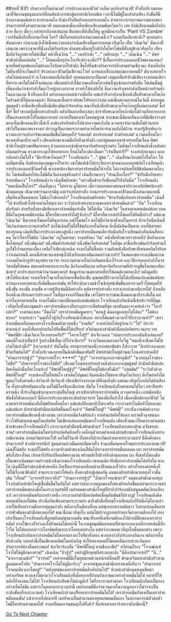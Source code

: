 ##บทที่ 931: ปรมาจารย์ในตำนาน!
การประลองแลกชีวิต!
เหลือเวลาอีกเก้านาที!
ทั่วทั้งบริเวณยอดเขาที่จัดงานชุมนุมแลกเปลี่ยนศิลปะการต่อสู้แห่งชาติเงียบสนิท เวลานี้ไม่มีผู้ใดกล้าส่งเสียง ถึงขั้นที่มีบ้างบางคนแม้อยากจะกระแอมไอ ยังต้องรีบปิดปากลอบกระแอมไอ ด้วยเกรงจะรบกวนความสงบของปรมาจารย์ทั้งสามท่านบนเวที
บนยอดเขานั้นเหลือเพียงเสียงลมพัดหวีดหวิว
เอ่อ ยังมีเสียงเกมมือถืออีกด้วย ติ๊ดๆๆ ตั๊ดๆๆ คล้ายกำลังกดเล่นเกม ฟังเพลงที่ดังขึ้นให้ดู ดูเหมือนจะเป็น 'Plant VS Zombie' เวอร์ชันมือถือที่ออกมาใหม่
ใคร?
เชี่ยใครแม่งกล้าเล่นเกมตอนนี้วะ?
แถมเปิดเสียงซะดัง?
ทุกคนต่างหันมองหา ก่อนจะตะลึงไปเมื่อพบว่าแหล่งกำเนิดเสียงนั้นมาจากบนเวทีลุยไถ เป็น 'เฉินเจิน' นั่นเองที่เล่นเกม เพราะเขาหาที่นั่งลงได้เรียบร้อย ตำแหน่งนั้นอยู่ใกล้กับไมโครโฟนที่ตั้งอยู่ข้างเวทีลุยไถ เสียงมือถือจึงถูกขยายให้ดังขึ้น!
หลิวอี้เฉวียน "..."
เหอป้าเต้า "..."
เหยียนฮุย "..."
เฉินเฉิน "..."
ศิษย์สำนักฝ่ามือแปดทิศ "..."
ไอ้หมอนี่สรุปจะไหวรึเปล่าวะเนี่ย??
นี่เป็นการประลองแลกชีวิตของนายนะ! นายที่พลังยุทธ์แทบไม่ต่างอะไรกับพวกไร้สำนัก ขึ้นไปยืนข้างปรมาจารย์อีกสามท่านเชียวนะ ยังเหลืออีกไม่กี่นาทีก็จะเริ่มแล้ว! ประลองเอาชีวิตกันเชียวนะโว้ย! นายแม่งเสือกเล่นเกมเอาตอนนี้? มันจะสบายใจเกินไปหน่อยแล้ว!
อะไรของหมอนี่กันเนี่ย!
ทุกคนแทบจะเป็นลม!
เหตุผลที่แท้จริงมีเพียงจางเย่คนเดียวที่ทราบ เขาไม่ได้ตั้งใจเล่นเกม เพียงแต่กำลังใช้ความเคลื่อนไหวเช่นนี้ซุกซ่อนการขยับมือ ไม่เช่นนั้นผู้เห็นคงคิดว่าเขากำลังจิ้มอะไรอยู่กลางอากาศ อาจทำให้สงสัยได้ ซึ่งความจริงเขากำลังเปิดหน้าจอร้านค้าในแหวนเกม นิ้วที่กดลงไป คล้ายกดลงบนหน้าจอมือถือ แต่แท้จริงกำลังกดซื้อหนังสือทักษะมวยไทเก๊กในร้านค้าที่ได้มานานแล้ว ปีก่อนเขาซื้อตำราทักษะไปร้อยกว่าเล่ม แต่เพื่อสถานการณ์ในวันนี้ ชายหนุ่มทุ่มสุดตัว ค่าชื่อเสียงที่เหลือมีเพียงพันเก้าร้อยล้าน ขณะที่หนังสือทักษะมวยไทเก๊กอยู่ที่เล่มละแสน!
ซื้อ!
ซื้อ!
ซื้อ!
เขากดปุ่มซื้ออย่างบ้าคลั่ง
หลังเปิดออกทีละเล่มๆ ตำราทักษะมวยไทเก๊กนับไม่ถ้วนก็สลายกลายเป็นแสงลอยเข้าไปในสมองจางเย่ กลายเป็นของเขาโดยสมบูรณ์ หากขณะนี้มีคนเห็นฉากที่มีเพียงจางเย่มองเห็นเพียงคนเดียวนี้ล่ะก็ คงต้องอ้าปากค้างไปด้วยความตะลึงงัน ดวงแสงจำนวนนับไม่ถ้วนลอยเข้าไปในสมองของจางเย่ ปรากฏเป็นภาพกระบวนท่ามวยไทเก๊กจำนวนนับไม่ถ้วน จางเย่รู้สึกเพียงว่าความองอาจอหังการ์ของตนเพิ่มขึ้นไม่หยุดยั้ง!
ร้อยเล่ม!
สองร้อยเล่ม!
สามร้อยเล่ม!
ความเคลื่อนไหวของเขายิ่งมายิ่งรวดเร็ว เสียงคลิกของเกมมือถือยิ่งมายิ่งดัง
เหล่าผู้ชมมองเขาด้วยรอยยิ้มเจื่อน
ศิษย์สำนักใหญ่บ้างขบฟันกรอดๆ ล้วนแทบจะแช่งชักมารดาอีกฝ่ายอยู่รอมร่อ
ในที่สุดโจวเทียนเผิงซึ่งหลับตาเดินลมปราณ หางตากระตุกไปหลายรอบ ก็ทนไม่ไหวต้องลืมตา "เจ้าเป็นบ้ารึ?"
จางเย่เบิกตามอง ตอบกลับอย่างไม่ใส่ใจ "มียารักษาไหมล่ะ?"
โจวเทียนเผิง "..."
ผู้ชม "..."
เฉินสี่ทนเงียบต่อไปไม่ไหว ได้แต่ลืมตาตื่น อีกฝ่ายเล่นเกมพูดจาไร้สาระ เขาได้แต่เข้าไปกระซิบกระซาบตกลงกลยุทธ์กับโจวเทียนเผิง การประลองแลกชีวิตครั้งนี้ พวกเขาต้องจัดการเหราอ้ายหมิ่นให้จงได้ ไม่อาจปล่อยให้มีข้อผิดพลาดใดๆ อีก ไม่เช่นนั้นต่อไปคงไม่มีคืนวันสงบสุขอีกแล้ว!
เฉินสี่ถามเบาๆ "ท่านเลือกใคร?"
"ข้ารับมือกับเหราอ้ายหมิ่นเอง" โจวเทียนเผิงว่า
เฉินสี่พยักหน้า "อย่างนั้นข้าจะรับมือคนไร้สังกัดนั่น"
โจวเทียนเผิง "หมอนั่นเป็นใคร?"
เฉินสี่งุนงง "ไม่ทราบ ดูไม่ออก เมื่อวานลอบมองตอนเขาประลองกับศิษย์น้องสำนักคุนหลุน เชิงมวยธรรมดาสามัญ แต่เจ้าเล่ห์อย่างยิ่ง ก่อนการประลองแลกชีวิตมานั่งเล่นเกมแบบนี้ เห็นทีคงเป็นคนนอก ไม่มีอะไรต้องกลัว"
โจวเทียนเผิงพยักหน้า "ข้าจะรับมือกับเหราอ้ายหมิ่น"
เฉินสี่ "ได้ ข้าปลีกตัวไปช่วยท่านได้ทุกเวลา ระวังท่าเท้าท่องทะยานของเหราอ้ายหมิ่นด้วย"
"อืม" โจวเทียนเผิงรับคำ
สำหรับทั้งสองมีเพียงเหราอ้ายหมิ่นเท่านั้น ไม่ได้เห็น 'เฉินเจิน' ในสายตาเลยแม้แต่น้อย ยอดฝีมือในยุทธภพมีน้อยนิด มีใครที่พวกเขายังไม่รู้จักบ้าง? มีใครที่พวกเขายังไม่เคยได้ยินชื่อบ้าง? แม้นาม 'เฉินเจิน' นี้พวกเขาไม่เคยได้ยินมาก่อน แต่ก็ไม่สนใจ ต่อให้ฝึกวิชามาตั้งแต่ในครรภ์ ยังจะรับมือเฉินสี่ได้เกินสามกระบวนท่าหรือ? ต่อให้เฉินสี่ไม่ได้ใช้พลังภายในก็ตาม
ศึกนี้ตัดสินเป็นตาย ภายใต้สายตาของทุกคน เดิมทีเป็นการประลองสองสู้หนึ่ง เหราอ้ายหมิ่นคนเดียวรับมือกับโจวเทียนเผิงกับเฉินสี่สองคน ไม่ว่าใครก็ไม่นับ 'เฉินเจิน' อยู่ในสายตา
จางเย่ยังคง 'กิน' หนังสือทักษะอย่างบ้าคลั่ง!
มือยังคงกดซื้อไม่หยุด!
หนึ่งพันเล่ม!
หนึ่งพันห้าร้อยเล่ม!
หนึ่งพันเจ็ดร้อยเล่ม!
ในที่สุด ค่าชื่อเสียงพันเก้าร้อยล้านก็ถูกใช้ไปจนแทบเกลี้ยง เหลือไว้เพียงน้อยนิด จางเย่ไม่ได้ซื้อต่อ รวมกับหนังสือทักษะที่เขาเคยกินไปร้อยกว่าเล่มก่อนนี้ ตอนนี้ทักษะของเขาพุ่งไปถึงเกือบสองพันเล่มอย่างน่ากลัว! ในสมองของจางเย่มีแต่ภาพวงกลมไทเก๊กรูปร่างดุจปลาวนว่าย กระบวนท่ามวยไทเก๊กอันต่อเนื่องไร้รอย และวิธีการออกกำลังโคจรวิชาเต็มไปหมด สมองคล้ายแทบจะระเบิด มือจึงกดปิดเกม หลับตาจัดเรียงภาพที่ปรากฏขึ้นในสมองทีละน้อยๆ!
ค่าประสบการณ์จำนวนมหาศาล!
ข้อมูลจำนวนมหาศาลที่ทำให้คนต้องตกตะลึง!
หลังดูดซับเข้าไปทีละน้อย จางเย่ก็เข้าใจมวยไทเก๊กมากขึ้นทีละขั้น คุณสมบัติร่างกายไม่ได้เปลี่ยนแปลงแม้แต่น้อย ทว่าผลจากค่าสถานะที่เพิ่มขึ้นหลายพัน ทำให้ระดับความเข้าใจเชิงยุทธ์เพิ่มขึ้นอย่างรวดเร็วไม่หยุดยั้ง! หนึ่งขั้น สองขั้น สามขั้น ความรู้สึกเช่นนี้ดีอย่างยิ่ง มหัศจรรย์อย่างยิ่ง ยากจะหาคำมาอธิบายได้!
ยังเหลืออีกหนึ่งนาทีก่อนการประลอง!
ในที่สุดจางเย่ก็ลืมตาขึ้น เขาไม่ทราบว่าขณะนี้ตนเองมาถึงระดับใด แต่ทว่าในสายตาคนอื่น จางเย่ไม่มีความเปลี่ยนแปลงแม้แต่น้อย
โจวเทียนเผิงกับเฉินสี่เข้าประจำที่ที่มุมเวทีลุยไถทั้งสองมุมแล้ว
เหราอ้ายหมิ่นเองก็บรรลุสภาวะที่พร้อมที่สุด เธอหันมองจางเย่แล้วว่า "ไหวรึเปล่า?"
จางเย่มองเธอ "ก็พอได้"
เหราอ้ายหมิ่นพูดเบาๆ "ตอนสู้ ฉันคงดูแลเธอไม่ได้นะ"
"ไม่ต้องหรอก" จางเย่กล่าว "คุณตั้งใจสู้กับโจวเทียนเผิงไปเถอะ อยากให้ผมถ่วงเวลาไว้กี่กระบวนท่า?"
เหราอ้ายหมิ่นเหลือบมองทางโจวเทียนเผิงแวบหนึ่ง "สามสิบ"
จางเย่เงียบไปครู่ก่อนว่า "ได้"
ประจำตำแหน่ง!
คนทั้งสี่แยกย้ายกันไปยึดพื้นที่ได้เปรียบ!
สวีฝานแห่งสำนักฝ่ามือแปดทิศกระวนกระวาย "ศิษย์พี่ห้า เฉินเจินจะไหวเหรอครับ?"
"ใครจะไปรู้!" ซ่งเจียวตอบ "ก่อนการประลองดันนั่งเล่นเกม? หมอนี่ใจกล้าเป็นบ้า! รู้อย่างนี้ข้าขึ้นเวทีไปจะดีกว่า!"
จ้าวอวิ๋นหลงมองหลวี่อวี้หู่ "หมอนี่จะพึ่งพาไม่ได้เกินไปแล้วมั้ง?"
ถึงเวลาแล้ว!
ทันใดนั้น กรรมการท่านหนึ่งจากสมาพันธ์ฯ ก็ประกาศ "ศึกประลองแลกชีวิตเริ่มต้นได้!"
ทั่วทั้งบริเวณกลายเป็นคึกคักขึ้นมาทันที!
ศิษย์สำนักใหญ่ล้วนตะโกนอย่างบ้าคลั่ง!
"ท่านอาจารย์สู้ๆ!"
"ปรมาจารย์โจว ****!"
"สู้ๆ!"
"อาจารย์ลุงองอาจชาญชัย!"
"มวยสกุลโจวต้องได้ชัย!"
"ปรมาจารย์โจวต้องได้ชัย!"
เสียงตะโกนหลายร้อยล้วนดังก้องจากกลุ่มผู้ชม!
สำนักฝ่ามือแปดทิศเห็นดังนั้นก็ตะโกนบ้าง!
"ศิษย์พี่ใหญ่สู้ๆ!"
"ศิษย์พี่ใหญ่ไม่ต้องยั้งมือ!"
"ถล่มมัน!"
"ระวังตัวด้วยศิษย์พี่ใหญ่!"
จางเย่เองก็ไม่ได้สนใจ เขาเดินไปมุมตะวันตกเฉียงใต้ของเวทีลุยไถเงียบๆ มือไพล่หลังไม่พูดอะไรสักคำหนึ่ง
ห้าวินาที
สิบวินาที
เสียงเชียร์จากรอบเวทียิ่งมายิ่งดัง แต่บนเวทีลุยไถกลับไม่ส่งเสียงใด ทั้งสองฝ่ายหันมองกัน แต่ไม่มีใครชิงลงมือก่อน
ทันใด โจวเทียนเผิงก็อดรนทนไม่ไหว กระทืบเท้าคราหนึ่ง ทั้งร่างก็พุ่งเข้ามาดุจกระสุนปืนใหญ่ ตรงเข้าหาฝ่ายเหราอ้ายหมิ่น ตวาดคำหนึ่ง เงาหมัดหนักพันชั่งก็ฟาดออกมา!
นี่คือการประลองของระดับปรมาจารย์ ไม่ลงมือก็แล้วไป เมื่อลงมือต้องเอาชีวิต!
ไม่คาดเหราอ้ายหมิ่นกลับไม่ขยับเคลื่อนไหว แม้แต่เปลือกตายังไม่กะพริบ กระบวนท่าในมือยังไม่ออกมาแม้แต่น้อย
ฝ่ายสำนักฝ่ามือแปดทิศตื่นตกใจแล้ว!
"ศิษย์พี่ใหญ่!"
"ศิษย์พี่!"
กระทั่งเงาหมัดห่างจากเหราอ้ายหมิ่นเพียงหนึ่งช่วงแขน เหราอ้ายหมิ่นจึงขยับแล้ว ท่าเท้าแปดทิศใช้ออก แผ่วพลิ้วดุจขนนก ก้าวไปยังตำแหน่งคุนในแปดทิศ ไม่เพียงแต่หลบหมัดของโจวเทียนเผิง เพียงชั่วขณะก็ยึดครองตำแหน่งด้านข้างของโจวเทียนเผิงไว้ กระบวนท่าฝ่ามือหนึ่งฟาดเข้ามา!
โจวเทียนเผิงยกศอกต้าน ตวัดขาเตะสวน!
เหราอ้ายหมิ่นเดินในท่าเท้าแปดทิศอีกครั้ง เคลื่อนตัวตามตำแหน่งด้านข้างของโจวเทียนเผิงอย่างเหนียวแน่น ก่อนตวัดเท้าเตะใส่!
แค่ไม่กี่วินาที ทั้งสองก็ปะทะกันแล้วหลายกระบวนท่า!
นี่คือศึกของปรมาจารย์! ช่างอัศจรรย์นัก!
ผู้คนด้านล่างนั้นแทบลืมหายใจ ล้วนกลั้นลมหายใจชมการประลองบนเวที!
เฉินสี่ไม่ขยับ
จางเย่ก็ไม่ขยับ
ความจริงหน้าของเฉินสี่หันไปทางเหราอ้ายหมิ่นตลอดเวลา เหราอ้ายหมิ่นขยับไปทางไหน เท้าเขาก็ปรับเปลี่ยนทิศทางตาม พร้อมเข้าไปช่วยอีกด้านตลอดเวลา ที่เขายังไม่ลงมือ เป็นเพราะคิดชมความก้าวหน้าเชิงมวยของโจวเทียนเผิง เขาคนเดียวรับมือเหราอ้ายหมิ่นได้หรือไม่ หากได้ เฉินสี่ก็ไม่จำต้องเข้าช่วยเหลือ ถือเป็นการหลงเหลือหน้าตาฝั่งตนเองไว้บ้าง อย่างไรสองต่อหนึ่งก็ไม่ใช่เรื่องน่าฟังนัก!
สามกระบวนท่าให้หลัง ทั้งสองฝ่ายสู้เสมอกัน
คนของฝ่ายสำนักมวยสกุลโจวตื่นเต้น
"เยี่ยม!"
"อาจารย์ร้ายกาจยิ่ง!"
"ท่านอาจารย์สู้ๆ!"
"สังหารโจรแซ่เหรา!"
คนของสำนักมวยสกุลโจวกับฝ่ายสำนักใหญ่เชื่อมั่นขึ้นในทันใด!
แต่ทว่าสภาวะสมดุลของทั้งสองฝ่ายเกิดขึ้นแค่สามกระบวนท่า เหราอ้ายหมิ่นพอลงมือในกระบวนท่าที่สี่ เหล่าคนของสำนักใหญ่ที่กำลังร่ำร้องสนับสนุนพลันเงียบเสียงลง!
เหราอ้ายหมิ่นขยับกายก้าวหนึ่ง กระบวนท่าฝ่ามือแปดทิศเชื่อมสัมพันธ์ก็ปรากฏ!
โจวเทียนเผิงคิดหลบแต่ก็หลบไม่พ้น ประมือกันเพียงสามกระบวนท่า มาถึงฝ่ามือที่สามโจวเทียนเผิงก็รับมือไม่ไหวแล้ว ภายใต้เสียงคำรามคือการทุ่มสุดกำลัง พลังภายในขับเคลื่อน แผ่พุ่งออกทางหมัดขวา จึงสามารถคลี่คลายการพัวพันของฝ่ามือของเธอได้! ขณะนี้บนเวทีลุยไถ แผ่นไม้ปรากฏรอยเท้าหกเจ็ดรอยจมลึกลงไป สองเท้าเป็นของโจวเทียนเผิงที่ถูกพลังแผ่พุ่งมากดดัน ขณะที่รอยที่เหลือจมลึกลงไปด้วยฝีมือของเหราอ้ายหมิ่น!
หากใช้แรงทั้งร่างลงไปยังแผ่นไม้เหล่านี้ ในงานชุมนุมมีหลายคนที่สามารถหลงเหลือรอยเช่นนี้ทิ้งไว้ได้ ไม่ได้บอกกล่าวว่าใครมีพลังมากกว่าใครแต่อย่างใด แต่ทว่าภาพบนเวทีลุยไถนั้นแตกต่าง เพราะโจวเทียนเผิงกับเหราอ้ายหมิ่นไม่ได้ออกแรงอะไรที่ขาทั้งสอง พวกเขากำลังประลองกันเอง พลังภายในหักล้างกัน รอยเท้านี้เป็นเพียงผลลัพธ์โดยบังเอิญ ทำให้หลายคนที่ไม่เคยเห็นการปะทะกันของปรมาจารย์ต้องตื่นตระหนก!
ซ่งเจียวร้องลั่น "ศิษย์พี่ใหญ่ ตามชิงเอาชัย!"
สวีฝานก็ร้อง "โจวเฒ่าแซ่โจวไม่ใช่คู่มือของท่าน!"
เฉินเฉิน "ป้าสู้ๆ!"
เหล่าผู้ฝึกยุทธ์อิสระตกตะลึง
"นี่คือปรมาจารย์?"
"นี่..."
"น่าเกรงขามนัก!"
"สวรรค์!"
เหล่ายอดฝีมือในยุทธภพล้วนหน้าเปลี่ยนสี!
ฟ่านเหวินแห่งสำนักหัวซานสูดลมหายใจลึก "ปรมาจารย์โจวไม่ใช่คู่มือจริงๆ"
อาจารย์ซุนแห่งฝ่ามือทรายเหล็กรีบว่า "ปรมาจารย์โจวคนเดียวเอาไม่อยู่!"
"พลังยุทธ์ของเหราอ้ายหมิ่นลึกล้ำเกินไป!" หัวหน้าสำนักคุนหลุนสีหน้าเคร่งเครียด พวกเขาไม่คาดว่าโจวเทียนเผิงที่เมื่อหลายปีก่อนยังเอาชนะเหราอ้ายหมิ่นไม่ได้ หลายปีให้หลังก็ยังคงชนะไม่ได้!
โจวเทียนเผิงสีหน้าไม่น่าดูนัก!
ไม่กี่กระบวนท่าต่อมา โจวเทียนเผิงก็ตกเป็นรองอย่างเห็นได้ชัด แต่ทว่าในหลายกระบวนท่านี้ เหล่ายอดฝีมือจำนวนมากในงานดูออกว่าไม่ว่าจะเป็นระดับขั้นหรือกระบวนท่า โจวเทียนเผิงล้วนเปรียบเหราอ้ายหมิ่นไม่ได้!
เหราอ้ายหมิ่นยังคงเป็นเหราอ้ายหมิ่นคนนั้น!
แม้จะหายไปหลายปี เธอยังคงเป็นตำนานของยุทธภพคนนั้นเอง ในสถานการณ์ตัวต่อตัว ไม่มีใครต้านทานเธอได้!
จางเย่ยืนมองจนขนลุกไปทั้งตัว!
ที่แท้เหล่าเหราร้ายกาจถึงเพียงนี้?


[Go To Next Chapter]( ./32.md)